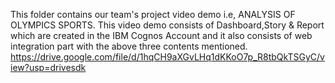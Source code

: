 This folder contains our team's project video demo i.e, ANALYSIS OF OLYMPICS SPORTS. This video demo consists of Dashboard,Story & Report which are created in the IBM Cognos Account and it also consists of web integration part with the above three contents mentioned. https://drive.google.com/file/d/1hqCH9aXGvLHq1dKKoO7p_R8tbQkTSGyC/view?usp=drivesdk
